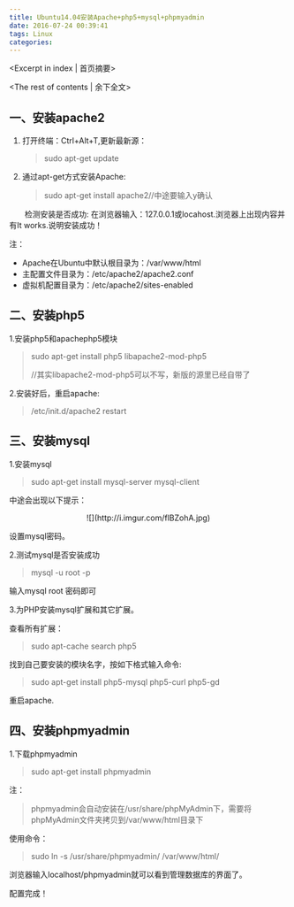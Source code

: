 ```yaml
---
title: Ubuntu14.04安装Apache+php5+mysql+phpmyadmin
date: 2016-07-24 00:39:41
tags: Linux
categories:
---
```

<Excerpt in index | 首页摘要> 
<!-- more -->
<The rest of contents | 余下全文>

## 一、安装apache2
1. 打开终端：Ctrl+Alt+T,更新最新源：
	
	>sudo apt-get update

2. 通过apt-get方式安装Apache:
	>sudo apt-get install apache2//中途要输入y确认
	
　　检测安装是否成功: 在浏览器输入：127.0.0.1或locahost.浏览器上出现内容并有It works.说明安装成功！

注：

- Apache在Ubuntu中默认根目录为：/var/www/html
- 主配置文件目录为：/etc/apache2/apache2.conf
- 虚拟机配置目录为：/etc/apache2/sites-enabled

## 二、安装php5
1.安装php5和apachephp5模块
>sudo apt-get install php5 libapache2-mod-php5
>
>//其实libapache2-mod-php5可以不写，新版的源里已经自带了

2.安装好后，重启apache:
>/etc/init.d/apache2 restart

## 三、安装mysql
1.安装mysql
>sudo apt-get install mysql-server mysql-client

中途会出现以下提示：

<center>![](http://i.imgur.com/flBZohA.jpg)</center>

设置mysql密码。

2.测试mysql是否安装成功
>mysql -u root -p 

输入mysql root 密码即可

3.为PHP安装mysql扩展和其它扩展。

查看所有扩展：
>sudo apt-cache search php5

找到自己要安装的模块名字，按如下格式输入命令:
>sudo apt-get install php5-mysql php5-curl php5-gd

重启apache.

## 四、安装phpmyadmin
1.下载phpmyadmin
>sudo apt-get install phpmyadmin

注：
>phpmyadmin会自动安装在/usr/share/phpMyAdmin下，需要将 phpMyAdmin文件夹拷贝到/var/www/html目录下

使用命令：
>sudo ln -s /usr/share/phpmyadmin/ /var/www/html/

浏览器输入localhost/phpmyadmin就可以看到管理数据库的界面了。

配置完成！

